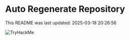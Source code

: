 # Auto Regenerate Repository

This README was last updated: 2025-03-18 20:26:56

 ![TryHackMe](https://tryhackme.com/badge/533634)